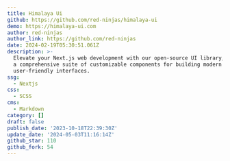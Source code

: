 ```yaml
---
title: Himalaya Ui
github: https://github.com/red-ninjas/himalaya-ui
demo: https://himalaya-ui.com
author: red-ninjas
author_link: https://github.com/red-ninjas
date: 2024-02-19T05:30:51.061Z
description: >-
  Elevate your Next.js web development with our open-source UI library, offering
  a comprehensive suite of customizable components for building modern and
  user-friendly interfaces.
ssg:
  - Nextjs
css:
  - SCSS
cms:
  - Markdown
category: []
draft: false
publish_date: '2023-10-18T22:39:30Z'
update_date: '2024-05-03T11:16:14Z'
github_star: 110
github_fork: 54
---
```

